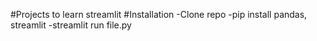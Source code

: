 #Projects to learn streamlit
#Installation
-Clone repo
-pip install pandas, streamlit
-streamlit run file.py
